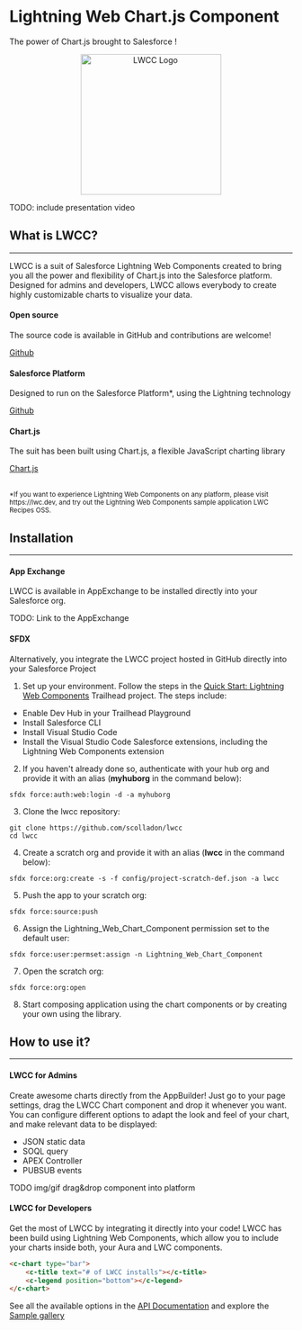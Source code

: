 # Lightning Web Chart.js Component
The power of Chart.js brought to Salesforce !

<div align="center">
  <img src="{{ "/assets/images/lwcc_logo.png" | relative_url }}" alt="LWCC Logo" width="250" />
</div>

TODO: include presentation video

## What is LWCC?
---
LWCC is a suit of Salesforce Lightning Web Components created to bring you all the power and flexibility of Chart.js into the Salesforce platform. Designed for admins and developers, LWCC allows everybody to create highly customizable charts to visualize your data.


<div class="slds-grid slds-gutters">
  <!-- Github card -->
  <div class="slds-col slds-size_1-of-3">
    <div class="slds-card text-center">
      <div class="card-body">
        <h4 class="card-title">Open source</h4>
        <p class="card-text">The source code is available in GitHub and contributions are welcome!</p>
        <footer class="slds-card__footer">
          <a class="slds-card__footer-action" href="{{ site.github.repository_url }}">Github
          </a>
        </footer>
      </div>
    </div>
  </div>
  <!-- Appexchange card -->
  <div class="slds-col slds-size_1-of-3">
    <div class="slds-card text-center">
      <div class="card-body">
        <h4 class="card-title">Salesforce Platform</h4>
        <p class="card-text">Designed to run on the Salesforce Platform*, using the Lightning technology</p>
        <footer class="slds-card__footer">
          <a class="slds-card__footer-action" href="https://appexchange.salesforce.com/">Github
          </a>
        </footer>
      </div>
    </div>
  </div>
  <!-- Chartjs card -->
  <div class="slds-col slds-size_1-of-3">
    <div class="slds-card text-center">
      <div class="card-body">
        <h4 class="card-title">Chart.js</h4>
        <p class="card-text">The suit has been built using Chart.js, a flexible JavaScript charting library</p>
        <footer class="slds-card__footer">
          <a class="slds-card__footer-action" href="https://www.chartjs.org/">Chart.js
          </a>
        </footer>
      </div>
    </div>
  </div>
</div>

<br>
<p><small>*If you want to experience Lightning Web Components on any platform, please visit https://lwc.dev, and try out the Lightning Web Components sample application LWC Recipes OSS.</small></p>

## Installation
---
#### App Exchange
LWCC is available in AppExchange to be installed directly into your Salesforce org.

TODO: Link to the AppExchange

#### SFDX
Alternatively, you integrate the LWCC project hosted in GitHub directly into your Salesforce Project
1. Set up your environment. Follow the steps in the [Quick Start: Lightning Web Components](https://trailhead.salesforce.com/content/learn/projects/quick-start-lightning-web-components/) Trailhead project. The steps include:

- Enable Dev Hub in your Trailhead Playground
- Install Salesforce CLI
- Install Visual Studio Code
- Install the Visual Studio Code Salesforce extensions, including the Lightning Web Components extension

2. If you haven't already done so, authenticate with your hub org and provide it with an alias (**myhuborg** in the command below):
```
sfdx force:auth:web:login -d -a myhuborg
```

3. Clone the lwcc repository:
```
git clone https://github.com/scolladon/lwcc
cd lwcc
```

4. Create a scratch org and provide it with an alias (**lwcc** in the command below):
```
sfdx force:org:create -s -f config/project-scratch-def.json -a lwcc
```

5. Push the app to your scratch org:
```
sfdx force:source:push
```

6. Assign the Lightning_Web_Chart_Component permission set to the default user:
```
sfdx force:user:permset:assign -n Lightning_Web_Chart_Component
```

7. Open the scratch org:
```
sfdx force:org:open
```
8. Start composing application using the chart components or by creating your own using the library.
## How to use it?
---





#### LWCC for Admins
Create awesome charts directly from the AppBuilder! Just go to your page settings, drag the LWCC Chart component and drop it whenever you want. You can configure different options to adapt the look and feel of your chart, and make relevant data to be displayed:
- JSON static data
- SOQL query
- APEX Controller
- PUBSUB events

TODO img/gif drag&drop component into platform

#### LWCC for Developers
Get the most of LWCC by integrating it directly into your code! LWCC has been build using Lightning Web Components, which allow you to include your charts inside both, your Aura and LWC components.

```html
<c-chart type="bar">
    <c-title text="# of LWCC installs"></c-title>
    <c-legend position="bottom"></c-legend>
</c-chart>
```

See all the available options in the [API Documentation](./docs/api.html) and explore the [Sample gallery](./docs/general/samples.html)